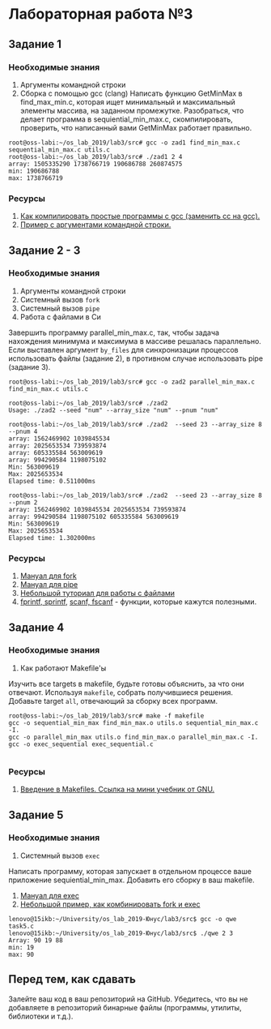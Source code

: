 # Лабораторная работа №3

## Задание 1

### Необходимые знания

1. Аргументы командной строки
2. Сборка с помощью gcc (clang)
Написать функцию GetMinMax в find\_max\_min.c, которая ищет минимальный и максимальный элементы массива, на заданном промежутке.
Разобраться, что делает программа в sequiential\_min\_max.c, скомпилировать, проверить, что написанный вами GetMinMax работает правильно.
```
root@oss-labi:~/os_lab_2019/lab3/src# gcc -o zad1 find_min_max.c sequential_min_max.c utils.c
root@oss-labi:~/os_lab_2019/lab3/src# ./zad1 2 4
array: 1505335290 1738766719 190686788 260874575
min: 190686788
max: 1738766719

```
### Ресурсы

1. [Как компилировать простые программы с gcc (заменить сс на gcc).](https://www.classes.cs.uchicago.edu/archive/2014/winter/51081-1/LabFAQ/lab3/compile.html)
2. [Пример с аргументами командной строки.](https://www.cprogramming.com/tutorial/c/lesson14.html)

## Задание 2 - 3

### Необходимые знания

1. Аргументы командной строки
2. Системный вызов `fork`
3. Системный вызов `pipe`
4. Работа с файлами в Си

Завершить программу parallel\_min\_max.c, так, чтобы задача нахождения минимума и максимума в массиве решалась параллельно.
Если выставлен аргумент `by_files` для синхронизации процессов использовать файлы (задание 2), в противном случае использовать pipe (задание 3).
```
root@oss-labi:~/os_lab_2019/lab3/src# gcc -o zad2 parallel_min_max.c find_min_max.c utils.c

root@oss-labi:~/os_lab_2019/lab3/src# ./zad2
Usage: ./zad2 --seed "num" --array_size "num" --pnum "num"

root@oss-labi:~/os_lab_2019/lab3/src# ./zad2  --seed 23 --array_size 8 --pnum 4
array: 1562469902 1039845534
array: 2025653534 739593874
array: 605335584 563009619
array: 994290584 1198075102
Min: 563009619
Max: 2025653534
Elapsed time: 0.511000ms

root@oss-labi:~/os_lab_2019/lab3/src# ./zad2  --seed 23 --array_size 8 --pnum 2
array: 1562469902 1039845534 2025653534 739593874
array: 994290584 1198075102 605335584 563009619
Min: 563009619
Max: 2025653534
Elapsed time: 1.302000ms

```
### Ресурсы

1. [Мануал для fork](http://man7.org/linux/man-pages/man2/fork.2.html)
2. [Мануал для pipe](http://man7.org/linux/man-pages/man2/pipe.2.html)
3. [Небольшой туториал для работы с файлами](https://www.cprogramming.com/tutorial/cfileio.html)
4. [fprintf, sprintf](http://en.cppreference.com/w/c/io/fprintf), [scanf, fscanf](http://en.cppreference.com/w/c/io/fscanf) - функции, которые кажутся полезными.

## Задание 4

### Необходимые знания

1. Как работают Makefile'ы

Изучить все targets в makefile, будьте готовы объяснить, за что они отвечают. Используя `makefile`, собрать получившиеся решения. Добавьте target `all`, отвечающий за сборку всех программ.
```
root@oss-labi:~/os_lab_2019/lab3/src# make -f makefile
gcc -o sequential_min_max find_min_max.o utils.o sequential_min_max.c -I.
gcc -o parallel_min_max utils.o find_min_max.o parallel_min_max.c -I.
gcc -o exec_sequential exec_sequential.c


```
### Ресурсы

1. [Введение в Makefiles. Ссылка на мини учебник от GNU.](https://www.gnu.org/software/make/manual/html_node/Introduction.html#Introduction)

## Задание 5

### Необходимые знания

1. Системный вызов `exec`

Написать программу, которая запускает в отдельном процессе ваше приложение sequiential\_min\_max. Добавить его сборку в ваш makefile.

1. [Мануал для exec](http://man7.org/linux/man-pages/man3/exec.3.html)
2. [Небольшой пример, как комбинировать fork и exec](https://ece.uwaterloo.ca/~dwharder/icsrts/Tutorials/fork_exec/)

```
lenovo@15ikb:~/University/os_lab_2019-Юнус/lab3/src$ gcc -o qwe task5.c
lenovo@15ikb:~/University/os_lab_2019-Юнус/lab3/src$ ./qwe 2 3
Array: 90 19 88
min: 19
max: 90

```
<!--
## Задание 6

Дополните файл tests.c **(название?)**. Добавьте туда unit тесты, для тестирования GetMinMax.
-->

## Перед тем, как сдавать

Залейте ваш код в ваш репозиторий на GitHub. Убедитесь, что вы не добавляете в репозиторий бинарные файлы (программы, утилиты, библиотеки и т.д.).
